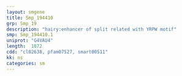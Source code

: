 ```yaml
---
layout: smgene
title: Smp_194410
grp: Smp_19
description: "hairy:enhancer of split related with YRPW motif"
smp: Smp_194410.1
uniprot: "G4VAU4"
length:  1872
cdd: "cl02638, pfam07527, smart00511"
kk: ns
categories: sm
---
```

